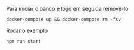 Para iniciar o banco e logo em seguida removê-lo

```shell
docker-compose up && docker-compose rm -fsv
```

Rodar o exemplo
```shell
npm run start
``` 